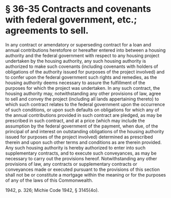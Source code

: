 # § 36-35 Contracts and covenants with federal government, etc.; agreements to sell.

<p>In any contract or amendatory or superseding contract for a loan and annual contributions heretofore or hereafter entered into between a housing authority and the federal government with respect to any housing project undertaken by the housing authority, any such housing authority is authorized to make such covenants (including covenants with holders of obligations of the authority issued for purposes of the project involved) and to confer upon the federal government such rights and remedies, as the housing authority deems necessary to assure the fulfillment of the purposes for which the project was undertaken. In any such contract, the housing authority may, notwithstanding any other provisions of law, agree to sell and convey the project (including all lands appertaining thereto) to which such contract relates to the federal government upon the occurrence of such conditions, or upon such defaults on obligations for which any of the annual contributions provided in such contract are pledged, as may be prescribed in such contract, and at a price (which may include the assumption by the federal government of the payment, when due, of the principal of and interest on outstanding obligations of the housing authority issued for purposes of the project involved) determined as prescribed therein and upon such other terms and conditions as are therein provided. Any such housing authority is hereby authorized to enter into such supplementary contracts, and to execute such conveyances, as may be necessary to carry out the provisions hereof. Notwithstanding any other provisions of law, any contracts or supplementary contracts or conveyances made or executed pursuant to the provisions of this section shall not be or constitute a mortgage within the meaning or for the purposes of any of the laws of this Commonwealth.</p><p>1942, p. 326; Michie Code 1942, § 3145(4o).</p>